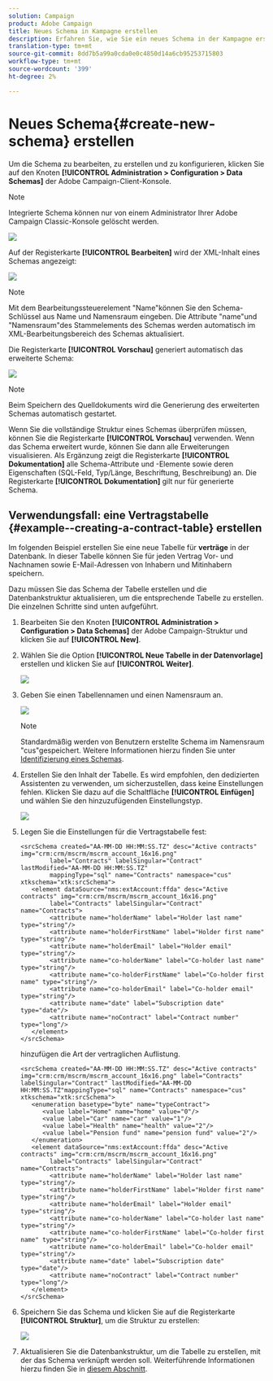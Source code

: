```yaml
---
solution: Campaign
product: Adobe Campaign
title: Neues Schema in Kampagne erstellen
description: Erfahren Sie, wie Sie ein neues Schema in der Kampagne erstellen
translation-type: tm+mt
source-git-commit: 8dd7b5a99a0cda0e0c4850d14a6cb95253715803
workflow-type: tm+mt
source-wordcount: '399'
ht-degree: 2%

---
```


# Neues Schema{#create-new-schema} erstellen

Um die Schema zu bearbeiten, zu erstellen und zu konfigurieren, klicken Sie auf den Knoten **[!UICONTROL Administration > Configuration > Data Schemas]** der Adobe Campaign-Client-Konsole.

>[!NOTE]
>
>Integrierte Schema können nur von einem Administrator Ihrer Adobe Campaign Classic-Konsole gelöscht werden.

![](assets/schema_navtree.png)

Auf der Registerkarte **[!UICONTROL Bearbeiten]** wird der XML-Inhalt eines Schemas angezeigt:

![](assets/schema_edition.png)

>[!NOTE]
>
>Mit dem Bearbeitungssteuerelement &quot;Name&quot;können Sie den Schema-Schlüssel aus Name und Namensraum eingeben. Die Attribute &quot;name&quot;und &quot;Namensraum&quot;des Stammelements des Schemas werden automatisch im XML-Bearbeitungsbereich des Schemas aktualisiert.

Die Registerkarte **[!UICONTROL Vorschau]** generiert automatisch das erweiterte Schema:

![](assets/schema_edition2.png)

>[!NOTE]
>
>Beim Speichern des Quelldokuments wird die Generierung des erweiterten Schemas automatisch gestartet.

Wenn Sie die vollständige Struktur eines Schemas überprüfen müssen, können Sie die Registerkarte **[!UICONTROL Vorschau]** verwenden. Wenn das Schema erweitert wurde, können Sie dann alle Erweiterungen visualisieren. Als Ergänzung zeigt die Registerkarte **[!UICONTROL Dokumentation]** alle Schema-Attribute und -Elemente sowie deren Eigenschaften (SQL-Feld, Typ/Länge, Beschriftung, Beschreibung) an. Die Registerkarte **[!UICONTROL Dokumentation]** gilt nur für generierte Schema.

## Verwendungsfall: eine Vertragstabelle {#example--creating-a-contract-table} erstellen

Im folgenden Beispiel erstellen Sie eine neue Tabelle für **verträge** in der Datenbank. In dieser Tabelle können Sie für jeden Vertrag Vor- und Nachnamen sowie E-Mail-Adressen von Inhabern und Mitinhabern speichern.

Dazu müssen Sie das Schema der Tabelle erstellen und die Datenbankstruktur aktualisieren, um die entsprechende Tabelle zu erstellen. Die einzelnen Schritte sind unten aufgeführt.

1. Bearbeiten Sie den Knoten **[!UICONTROL Administration > Configuration > Data Schemas]** der Adobe Campaign-Struktur und klicken Sie auf **[!UICONTROL New]**.
1. Wählen Sie die Option **[!UICONTROL Neue Tabelle in der Datenvorlage]** erstellen und klicken Sie auf **[!UICONTROL Weiter]**.

   ![](assets/create_new_schema.png)

1. Geben Sie einen Tabellennamen und einen Namensraum an.

   ![](assets/create_new_param.png)

   >[!NOTE]
   >
   >Standardmäßig werden von Benutzern erstellte Schema im Namensraum &quot;cus&quot;gespeichert. Weitere Informationen hierzu finden Sie unter [Identifizierung eines Schemas](extend-schema.md#identification-of-a-schema).

1. Erstellen Sie den Inhalt der Tabelle. Es wird empfohlen, den dedizierten Assistenten zu verwenden, um sicherzustellen, dass keine Einstellungen fehlen. Klicken Sie dazu auf die Schaltfläche **[!UICONTROL Einfügen]** und wählen Sie den hinzuzufügenden Einstellungstyp.

   ![](assets/create_new_content.png)

1. Legen Sie die Einstellungen für die Vertragstabelle fest:

   ```
   <srcSchema created="AA-MM-DD HH:MM:SS.TZ" desc="Active contracts" img="crm:crm/mscrm/mscrm_account_16x16.png"
           label="Contracts" labelSingular="Contract" lastModified="AA-MM-DD HH:MM:SS.TZ"
           mappingType="sql" name="Contracts" namespace="cus" xtkschema="xtk:srcSchema">
      <element dataSource="nms:extAccount:ffda" desc="Active contracts" img="crm:crm/mscrm/mscrm_account_16x16.png"
           label="Contracts" labelSingular="Contract" name="Contracts">
           <attribute name="holderName" label="Holder last name" type="string"/>
           <attribute name="holderFirstName" label="Holder first name" type="string"/>
           <attribute name="holderEmail" label="Holder email" type="string"/>
           <attribute name="co-holderName" label="Co-holder last name" type="string"/>           
           <attribute name="co-holderFirstName" label="Co-holder first name" type="string"/>           
           <attribute name="co-holderEmail" label="Co-holder email" type="string"/>    
           <attribute name="date" label="Subscription date" type="date"/>     
           <attribute name="noContract" label="Contract number" type="long"/> 
      </element>
   </srcSchema>
   ```

   hinzufügen die Art der vertraglichen Auflistung.

   ```
   <srcSchema created="AA-MM-DD HH:MM:SS.TZ" desc="Active contracts" img="crm:crm/mscrm/mscrm_account_16x16.png" label="Contracts" labelSingular="Contract" lastModified="AA-MM-DD HH:MM:SS.TZ"mappingType="sql" name="Contracts" namespace="cus" xtkschema="xtk:srcSchema">
      <enumeration basetype="byte" name="typeContract">
         <value label="Home" name="home" value="0"/>
         <value label="Car" name="car" value="1"/>
         <value label="Health" name="health" value="2"/>
         <value label="Pension fund" name="pension fund" value="2"/>
      </enumeration>
      <element dataSource="nms:extAccount:ffda" desc="Active contracts" img="crm:crm/mscrm/mscrm_account_16x16.png"
           label="Contracts" labelSingular="Contract" name="Contracts">
           <attribute name="holderName" label="Holder last name" type="string"/>
           <attribute name="holderFirstName" label="Holder first name" type="string"/>
           <attribute name="holderEmail" label="Holder email" type="string"/>
           <attribute name="co-holderName" label="Co-holder last name" type="string"/>           
           <attribute name="co-holderFirstName" label="Co-holder first name" type="string"/>           
           <attribute name="co-holderEmail" label="Co-holder email" type="string"/>    
           <attribute name="date" label="Subscription date" type="date"/>     
           <attribute name="noContract" label="Contract number" type="long"/> 
      </element>
   </srcSchema>
   ```

1. Speichern Sie das Schema und klicken Sie auf die Registerkarte **[!UICONTROL Struktur]**, um die Struktur zu erstellen:

   ![](assets/configuration_structure.png)

1. Aktualisieren Sie die Datenbankstruktur, um die Tabelle zu erstellen, mit der das Schema verknüpft werden soll. Weiterführende Informationen hierzu finden Sie in [diesem Abschnitt](update-database-structure.md).

